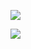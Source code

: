 ![](https://media.tenor.com/zbkmFmi_1awAAAAj/angry-read-too-much-text.gif)




</a>
<div align='left'>
<img src='https://komarev.com/ghpvc/?username=scammer1337&color=blueviolet'>
</div>
